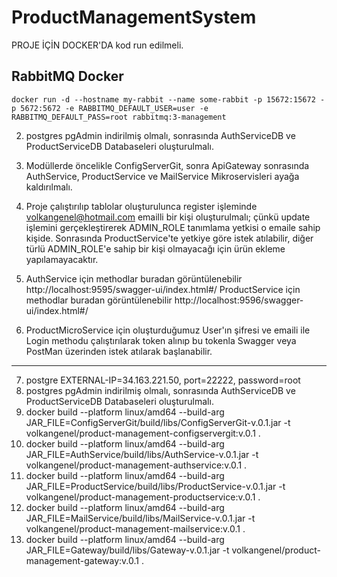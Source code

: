 # ProductManagementSystem
PROJE İÇİN DOCKER'DA kod run edilmeli.
## RabbitMQ Docker
    docker run -d --hostname my-rabbit --name some-rabbit -p 15672:15672 -p 5672:5672 -e RABBITMQ_DEFAULT_USER=user -e RABBITMQ_DEFAULT_PASS=root rabbitmq:3-management
2) postgres pgAdmin indirilmiş olmalı, sonrasında AuthServiceDB ve ProductServiceDB Databaseleri oluşturulmalı.

3) Modüllerde öncelikle ConfigServerGit, sonra ApiGateway sonrasında AuthService, ProductService ve MailService Mikroservisleri ayağa kaldırılmalı.

4) Proje çalıştırılıp tablolar oluşturulunca register işleminde volkangenel@hotmail.com emailli bir kişi oluşturulmalı;
çünkü update işlemini gerçekleştirerek ADMIN_ROLE tanımlama yetkisi o emaile sahip kişide. Sonrasında ProductService'te
yetkiye göre istek atılabilir, diğer türlü ADMIN_ROLE'e sahip bir kişi olmayacağı için ürün ekleme yapılamayacaktır.

5)  AuthService için methodlar buradan görüntülenebilir http://localhost:9595/swagger-ui/index.html#/
    ProductService için methodlar buradan görüntülenebilir http://localhost:9596/swagger-ui/index.html#/

6) ProductMicroService için oluşturduğumuz User'ın şifresi ve emaili ile Login methodu çalıştırılarak token alınıp bu tokenla Swagger veya PostMan üzerinden istek atılarak başlanabilir.

----

7) postgre EXTERNAL-IP=34.163.221.50, port=22222, password=root
8) postgres pgAdmin indirilmiş olmalı, sonrasında AuthServiceDB ve ProductServiceDB Databaseleri oluşturulmalı.
9) docker build --platform linux/amd64 --build-arg JAR_FILE=ConfigServerGit/build/libs/ConfigServerGit-v.0.1.jar -t volkangenel/product-management-configservergit:v.0.1 . 
10) docker build --platform linux/amd64 --build-arg JAR_FILE=AuthService/build/libs/AuthService-v.0.1.jar -t volkangenel/product-management-authservice:v.0.1 .
11) docker build --platform linux/amd64 --build-arg JAR_FILE=ProductService/build/libs/ProductService-v.0.1.jar -t volkangenel/product-management-productservice:v.0.1 .
12) docker build --platform linux/amd64 --build-arg JAR_FILE=MailService/build/libs/MailService-v.0.1.jar -t volkangenel/product-management-mailservice:v.0.1 .
13) docker build --platform linux/amd64 --build-arg JAR_FILE=Gateway/build/libs/Gateway-v.0.1.jar -t volkangenel/product-management-gateway:v.0.1 .